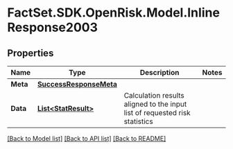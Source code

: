 # FactSet.SDK.OpenRisk.Model.InlineResponse2003

## Properties

Name | Type | Description | Notes
------------ | ------------- | ------------- | -------------
**Meta** | [**SuccessResponseMeta**](SuccessResponseMeta.md) |  | 
**Data** | [**List&lt;StatResult&gt;**](StatResult.md) | Calculation results aligned to the input list of requested risk statistics | 

[[Back to Model list]](../README.md#documentation-for-models) [[Back to API list]](../README.md#documentation-for-api-endpoints) [[Back to README]](../README.md)

